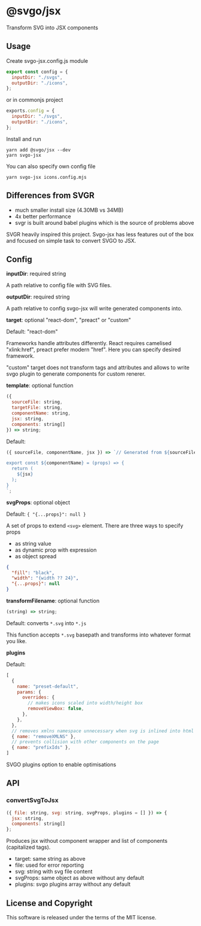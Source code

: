# @svgo/jsx

Transform SVG into JSX components

## Usage

Create svgo-jsx.config.js module

```js
export const config = {
  inputDir: "./svgs",
  outputDir: "./icons",
};
```

or in commonjs project

```js
exports.config = {
  inputDir: "./svgs",
  outputDir: "./icons",
};
```

Install and run

```
yarn add @svgo/jsx --dev
yarn svgo-jsx
```

You can also specify own config file

```
yarn svgo-jsx icons.config.mjs
```

## Differences from SVGR

- much smaller install size (4.30MB vs 34MB)
- 4x better performance
- svgr is built around babel plugins which is the source of problems above

SVGR heavily inspired this project. Svgo-jsx has less features out of the box
and focused on simple task to convert SVGO to JSX.

## Config

**inputDir**: required string

A path relative to config file with SVG files.

**outputDir**: required string

A path relative to config svgo-jsx will write generated components into.

**target**: optional "react-dom", "preact" or "custom"

Default: "react-dom"

Frameworks handle attributes differently. React requires camelised "xlink:href", preact prefer modern "href". Here you can specify desired framework.

"custom" target does not transform tags and attributes and allows to write svgo plugin
to generate components for custom renerer.

**template**: optional function

```js
({
  sourceFile: string,
  targetFile: string,
  componentName: string,
  jsx: string,
  components: string[]
}) => string;
```

Default:

```js
({ sourceFile, componentName, jsx }) => `// Generated from ${sourceFile}

export const ${componentName} = (props) => {
  return (
    ${jsx}
  );
}
`;
```

**svgProps**: optional object

Default: `{ "{...props}": null }`

A set of props to extend `<svg>` element. There are three ways to specify props

- as string value
- as dynamic prop with expression
- as object spread

```json
{
  "fill": "black",
  "width": "{width ?? 24}",
  "{...props}": null
}
```

**transformFilename**: optional function

```js
(string) => string;
```

Default: converts `*.svg` into `*.js`

This function accepts `*.svg` basepath and transforms into whatever format you like.

**plugins**

Default:

```js
[
  {
    name: "preset-default",
    params: {
      overrides: {
        // makes icons scaled into width/height box
        removeViewBox: false,
      },
    },
  },
  // removes xmlns namespace unnecessary when svg is inlined into html
  { name: "removeXMLNS" },
  // prevents collision with other components on the page
  { name: "prefixIds" },
]
```

SVGO plugins option to enable optimisations

## API

### convertSvgToJsx

```js
({ file: string, svg: string, svgProps, plugins = [] }) => {
  jsx: string,
  components: string[]
};
```

Produces jsx without component wrapper and list of components (capitalized tags).

- target: same string as above
- file: used for error reporting
- svg: string with svg file content
- svgProps: same object as above without any default
- plugins: svgo plugins array without any default

## License and Copyright

This software is released under the terms of the MIT license.
